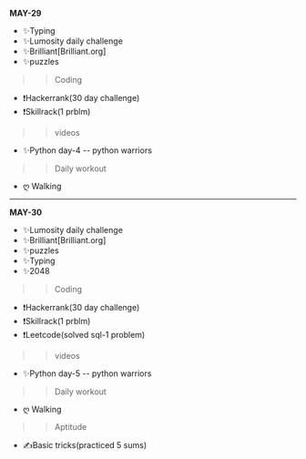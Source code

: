 **MAY-29**
-  ✨Typing
-  ✨Lumosity daily challenge
-  ✨Brilliant[Brilliant.org]
-  ✨puzzles
>> Coding
- ❗Hackerrank(30 day challenge)
- ❗Skillrack(1 prblm)
>>videos
-  ✨Python day-4 -- python warriors
>>Daily workout
- ღ Walking
______________________________________________________________________________________________________________________________________________________________________________________________________________________________

**MAY-30**
-  ✨Lumosity daily challenge
-  ✨Brilliant[Brilliant.org]
-  ✨puzzles
-  ✨Typing
-  ✨2048
>> Coding
- ❗Hackerrank(30 day challenge)
- ❗Skillrack(1 prblm)
- ❗Leetcode(solved sql-1 problem)
>>videos
-  ✨Python day-5 -- python warriors
>>Daily workout
- ღ Walking
>>Aptitude
- ✍Basic tricks(practiced 5 sums)